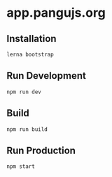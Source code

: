 # app.pangujs.org

## Installation

```
lerna bootstrap
```

## Run Development

```
npm run dev
```

## Build

```
npm run build
```

## Run Production

```
npm start
```
